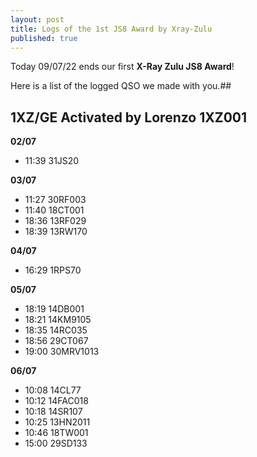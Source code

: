 ```yaml
---
layout: post
title: Logs of the 1st JS8 Award by Xray-Zulu
published: true
---
```


Today 09/07/22 ends our first **X-Ray Zulu JS8 Award**!

Here is a list of the logged QSO we made with you.##

## 1XZ/GE Activated by Lorenzo 1XZ001

**02/07**
- 11:39 31JS20 

**03/07**
- 11:27 30RF003
- 11:40 18CT001
- 18:36 13RF029
- 18:39 13RW170

**04/07**
- 16:29 1RPS70

**05/07**
- 18:19 14DB001
- 18:21 14KM9105
- 18:35 14RC035
- 18:56 29CT067
- 19:00 30MRV1013

**06/07**
- 10:08 14CL77
- 10:12 14FAC018
- 10:18 14SR107  
- 10:25 13HN2011
- 10:46 18TW001
- 15:00 29SD133

